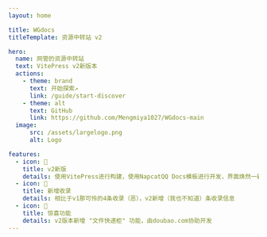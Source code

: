 ```yaml
---
layout: home

title: WGdocs
titleTemplate: 资源中转站 v2

hero:
  name: 网管的资源中转站
  text: VitePress v2新版本
  actions:
    - theme: brand
      text: 开始探索↗
      link: /guide/start-discover
    - theme: alt
      text: GitHub
      link: https://github.com/Mengmiya1027/WGdocs-main
  image:
      src: /assets/largelogo.png
      alt: Logo

features:
  - icon: 📝
    title: v2新版
    details: 使用VitePress进行构建，使用NapcatQQ Docs模板进行开发，界面焕然一新
  - icon: 💖
    title: 新增收录
    details: 相比于v1那可怜的4条收录（恶），v2新增（我也不知道）条收录信息
  - icon: 🚀
    title: 惊喜功能
    details: v2版本新增 "文件快递柜" 功能，由doubao.com协助开发
---
```

<Confetti />